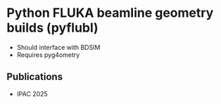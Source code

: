 # Python FLUKA beamline geometry builds (pyflubl)

* Should interface with BDSIM
* Requires pyg4ometry

## Publications 

* IPAC 2025